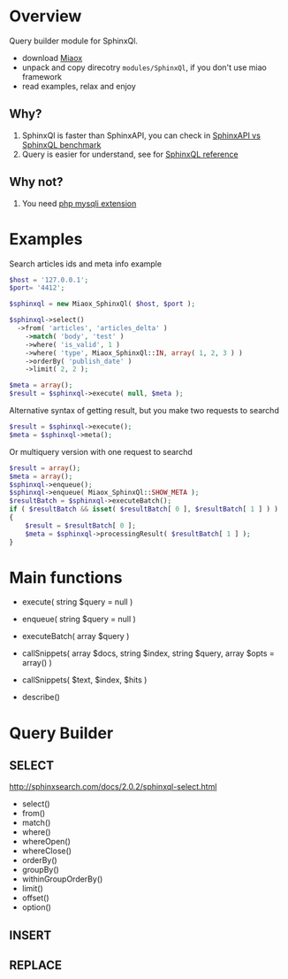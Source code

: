 # Overview
Query builder module for SphinxQl.

* download [Miaox](https://github.com/TheRatG/miaox/archive/master.zip)
* unpack and copy direcotry `modules/SphinxQl`, if you don't use miao framework
* read examples, relax and enjoy

## Why?
1. SphinxQl is faster than SphinxAPI, you can check in [SphinxAPI vs SphinxQL benchmark](http://sphinxsearch.com/blog/2010/04/25/sphinxapi-vs-sphinxql-benchmark)
2. Query is easier for understand, see for [SphinxQL reference](http://sphinxsearch.com/docs/2.0.2/sphinxql-reference.html)

## Why not?
1. You need [php mysqli extension](http://php.net/manual/en/book.mysqli.php)

# Examples

Search articles ids and meta info example

```php
$host = '127.0.0.1';
$port= '4412';

$sphinxql = new Miaox_SphinxQl( $host, $port );

$sphinxql->select()
  ->from( 'articles', 'articles_delta' )
	->match( 'body', 'test' )
	->where( 'is_valid', 1 )
	->where( 'type', Miaox_SphinxQl::IN, array( 1, 2, 3 ) )
	->orderBy( 'publish_date' )
	->limit( 2, 2 );

$meta = array();
$result = $sphinxql->execute( null, $meta );
```

Alternative syntax of getting result, but you make two requests to searchd

```php
$result = $sphinxql->execute();
$meta = $sphinxql->meta();
```

Or multiquery version with one request to searchd

```php
$result = array();
$meta = array();
$sphinxql->enqueue();
$sphinxql->enqueue( Miaox_SphinxQl::SHOW_META );
$resultBatch = $sphinxql->executeBatch();
if ( $resultBatch && isset( $resultBatch[ 0 ], $resultBatch[ 1 ] ) )
{
	$result = $resultBatch[ 0 ];
	$meta = $sphinxql->processingResult( $resultBatch[ 1 ] );
}
```


# Main functions
* execute( string $query = null )

* enqueue( string $query = null )
* executeBatch( array $query )

* callSnippets( array $docs, string $index, string $query, array $opts = array() )
* callSnippets( $text, $index, $hits )
* describe()

# Query Builder

## SELECT

http://sphinxsearch.com/docs/2.0.2/sphinxql-select.html

* select()
* from()
* match()
* where()
* whereOpen()
* whereClose()
* orderBy()
* groupBy()
* withinGroupOrderBy()
* limit()
* offset()
* option()

## INSERT

## REPLACE
